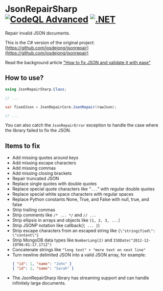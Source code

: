 # JsonRepairSharp [![CodeQL Advanced](https://github.com/Corona-Studio/JsonRepairSharp/actions/workflows/codeql.yml/badge.svg)](https://github.com/Corona-Studio/JsonRepairSharp/actions/workflows/codeql.yml) [![.NET](https://github.com/Corona-Studio/JsonRepairSharp/actions/workflows/dotnet-tests.yml/badge.svg)](https://github.com/Corona-Studio/JsonRepairSharp/actions/workflows/dotnet-tests.yml)

Repair invalid JSON documents.

This is the C# version of the original project: [https://github.com/josdejong/jsonrepair](https://github.com/josdejong/jsonrepair)

Read the background article ["How to fix JSON and validate it with ease"](https://jsoneditoronline.org/indepth/parse/fix-json/)

## How to use?

```csharp
using JsonRepairSharp.Class;

// ...

var fixedJson = JsonRepairCore.JsonRepair(rawJson);

// ...

```

You can also catch the `JsonRepairError` exception to handle the case where the library failed to fix the JSON.

## Items to fix

- Add missing quotes around keys
- Add missing escape characters
- Add missing commas
- Add missing closing brackets
- Repair truncated JSON
- Replace single quotes with double quotes
- Replace special quote characters like “`...`” with regular double quotes
- Replace special white space characters with regular spaces
- Replace Python constants None, True, and False with null, true, and false
- Strip trailing commas
- Strip comments like `/* ... */` and `// ...`
- Strip ellipsis in arrays and objects like `[1, 2, 3, ...]`
- Strip JSONP notation like callback(`{ ... }`)
- Strip escape characters from an escaped string like `{\"stringified\": \"content\"}`
- Strip MongoDB data types like `NumberLong(2)` and `ISODate("2012-12-19T06:01:17.171Z")`
- Concatenate strings like `"long text" + "more text on next line"`
- Turn newline delimited JSON into a valid JSON array, for example:
  ```json
  { "id": 1, "name": "John" }
  { "id": 2, "name": "Sarah" }
  ```
- The JsonRepairSharp library has streaming support and can handle infinitely large documents.
